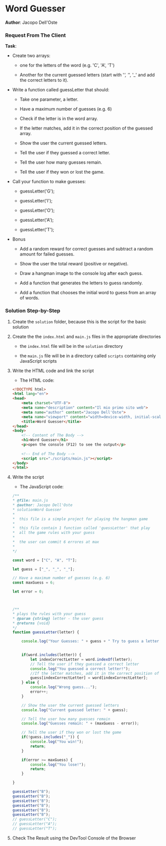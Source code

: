 # Word Guesser 

**Author**: Jacopo Dell'Oste 

### Request From The Client

**Task**: 

- Create two arrays:

  + one for the letters of the word (e.g. 'C', 'A', 'T')

  + Another for the current guessed letters (start with '_', '_', '_' and add the correct letters to it).

- Write a function called guessLetter that should:

  + Take one parameter, a letter.

  + Have a maximum number of guesses (e.g. 6)

  + Check if the letter is in the word array.

  + If the letter matches, add it in the correct position of the guessed array.

  + Show the user the current guessed letters.

  + Tell the user if they guessed a correct letter.

  + Tell the user how many guesses remain.

  + Tell the user if they won or lost the game.

- Call your function to make guesses:

  + guessLetter('G');

  + guessLetter('I');

  + guessLetter('O');

  + guessLetter('A');

  + guessLetter('T');

- Bonus

  + Add a random reward for correct guesses and subtract a random amount for failed guesses.

  + Show the user the total reward (positive or negative).

  + Draw a hangman image to the console log after each guess.

  + Add a function that generates the letters to guess randomly.

  + Add a function that chooses the initial word to guess from an array of words.

### Solution Step-by-Step

1. Create the  `solution` folder, because this is the script for the basic solution

2. Create the the `index.html` and `main.js` files in the appropriate directories

    * the `index.html` file will be in the `solution` directory

    * the `main.js` file will be in a directory called `scripts` containing only JavaScript scripts

3. Write the HTML code and link the script
    
    * The HTML code:

    ```HTML 
    <!DOCTYPE html>
    <html lang="en">
    <head>
        <meta charset="UTF-8">
        <meta name="description" content="Il mio primo sito web">
        <meta name="author" content="Jacopo Dell'Oste">
        <meta name="viewport" content="width=device-width, initial-scale=1.0">
        <title>Word Guesser</title>
    </head>
    <body>
        <!-- Content of The Body -->
        <h1>Word Guesser</h1>
        <p>open the console (F12) to see the output</p>
        
        <!-- End of The Body -->
        <script src="./scripts/main.js"></script>
    </body>
    </html>
    ```

4. Write the script  

    * The JavaScript code:

    ```javascript
    /**
    * @file: main.js
    * @author: Jacopo Dell'Oste
    * solutionWord Guesser
    *
    *  this file is a simple project for playing the hangman game
    * 
    *  this file contain 1 function called 'guessLetter' that play
    *  all the game rules with your guess
    * 
    *  the user can commit 6 errores at max 
    *  
    */

    const word = ["C", "A", "T"];

    let guess = ["_", "_", "_"];

    // Have a maximum number of guesses (e.g. 6)
    const maxGuess = 6;

    let error = 0;



    /**
    * plays the rules with your guess
    * @param {string} letter - the user guess 
    * @returns {void}
    */
    function guessLetter(letter) {

        console.log("Your Guesses: " + guess + " Try to guess a letter of the word!");

        
        if(word.includes(letter)) {
            let indexCorrectLetter = word.indexOf(letter);
            // Tell the user if they guessed a correct letter
            console.log("You guessed a correct letter!");
            //If the letter matches, add it in the correct position of the guessed array.
            guess[indexCorrectLetter] = word[indexCorrectLetter];
        } else {
            console.log("Wrong guess...");
            error++;
        }

        // Show the user the current guessed letters
        console.log("Current guessed letter: " + guess);

        // Tell the user how many guesses remain
        console.log("Guesses remain: " + (maxGuess - error));

        // Tell the user if they won or lost the game
        if(!guess.includes("_")) {
            console.log("You win!");
            return;
        }

        if(error >= maxGuess) {
            console.log("You lose!");
            return;
        }

    }

    guessLetter("B");
    guessLetter("B");
    guessLetter("B");
    guessLetter("B");
    guessLetter("B");
    guessLetter("B");
    // guessLetter("C");
    // guessLetter("A");
    // guessLetter("T");
    ```

5. Check The Result using the DevTool Console of the Browser
